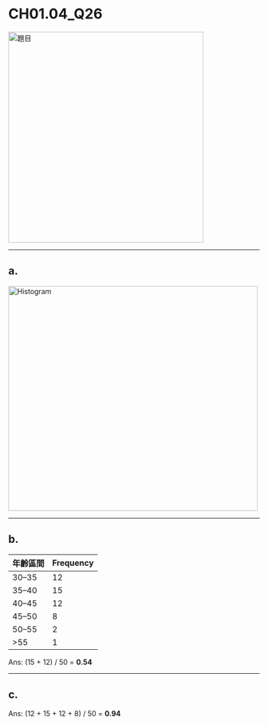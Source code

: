 # CH01.04_Q26

<img width="391" height="422" alt="題目" src="46f605e6-ef9e-4957-8f72-cbc15a705750.png" />

---

## a.
<img width="500" height="450" alt="Histogram" src="2ac3865e-3148-49a4-b4ed-9c4047da6025.png" />

---

## b.
| 年齡區間 | Frequency |
|----------|-----------|
| 30–35    | 12        |
| 35–40    | 15        |
| 40–45    | 12        |
| 45–50    | 8         |
| 50–55    | 2         |
| >55      | 1         |

Ans: (15 + 12) / 50 = **0.54**

---

## c.
Ans: (12 + 15 + 12 + 8) / 50 = **0.94**
